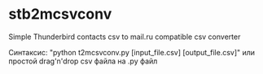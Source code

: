# stb2mcsvconv
Simple Thunderbird contacts csv to mail.ru compatible csv converter

Синтаксис: "python t2mcsvconv.py [input_file.csv] [output_file.csv]" или простой drag'n'drop csv файла на .py файл

